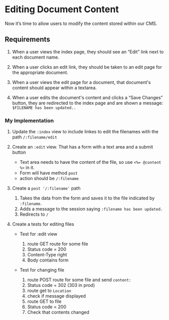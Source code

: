 # Editing Document Content

Now it’s time to allow users to modify the content stored within our CMS.
## Requirements

1. When a user views the index page, they should see an “Edit” link next to each document name.

2. When a user clicks an edit link, they should be taken to an edit page for the appropriate document.

3. When a user views the edit page for a document, that document's content should appear within a textarea.

4. When a user edits the document's content and clicks a “Save Changes” button, they are redirected to the index page and are shown a message: `$FILENAME has been updated..`

### My Implementation
1. Update the `:index` view to include linkes to edit the filenames with the path `/:filename/edit`

2. Create an `:edit` view. That has a form with a text area and a submit button
    - Text area needs to have the content of the file, so use `<%= @content %>` in it.
    - Form will have method `post`
    - action should be `/:filename`

3. Create a `post '/:filename'` path
    1. Takes the data from the form and saves it to the file indicated by `:filename`.
    2. Adds a message to the session saying `:filename has been updated.`
    3. Redirects to `/`

4. Create a tests for editing files
    - Test for :edit view
        1. route GET route for some file
        2. Status code = 200
        3. Content-Type right
        4. Body contains form

    - Test for changing file
        1. route POST route for some file and send `content:`
        2. Status code = 302 (303 in prod)
        3. route get to `Location`
        4. check if message displayed
        5. route GET to file
        6. Status code = 200
        6. Check that contents changed
